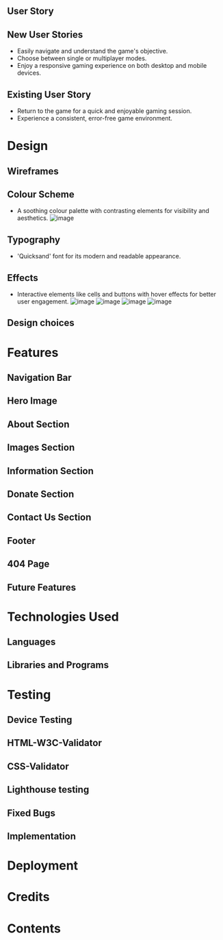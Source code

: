 ## User Story

## New User Stories

- Easily navigate and understand the game's objective.
- Choose between single or multiplayer modes.
- Enjoy a responsive gaming experience on both desktop and mobile devices.

## Existing User Story 

- Return to the game for a quick and enjoyable gaming session.
- Experience a consistent, error-free game environment.

# Design
## Wireframes
## Colour Scheme
- A soothing colour palette with contrasting elements for visibility and aesthetics.
![image](https://github.com/nathan-cool/Tic-Tac-Toe/assets/127421398/44b4a9ae-b5dc-4c3a-b6a8-9d53f5143621)

## Typography
- 'Quicksand' font for its modern and readable appearance.

## Effects
- Interactive elements like cells and buttons with hover effects for better user engagement.
  ![image](https://github.com/nathan-cool/Tic-Tac-Toe/assets/127421398/86450571-5917-4368-aa91-f0f4eb350d53)
  ![image](https://github.com/nathan-cool/Tic-Tac-Toe/assets/127421398/6b010992-a13b-402c-a261-46e723be611f)
  ![image](https://github.com/nathan-cool/Tic-Tac-Toe/assets/127421398/cf2ac103-f66b-45d4-9b6c-b5c3859db2d2)
  ![image](https://github.com/nathan-cool/Tic-Tac-Toe/assets/127421398/ad1774f1-0e93-402b-b7c1-888a0a0ce5be)

## Design choices

# Features
## Navigation Bar
## Hero Image
## About Section
## Images Section
## Information Section
## Donate Section
## Contact Us Section
## Footer
## 404 Page
## Future Features

# Technologies Used
## Languages
## Libraries and Programs

# Testing
## Device Testing
## HTML-W3C-Validator 
## CSS-Validator  
## Lighthouse testing
## Fixed Bugs
## Implementation

# Deployment

# Credits

# Contents
